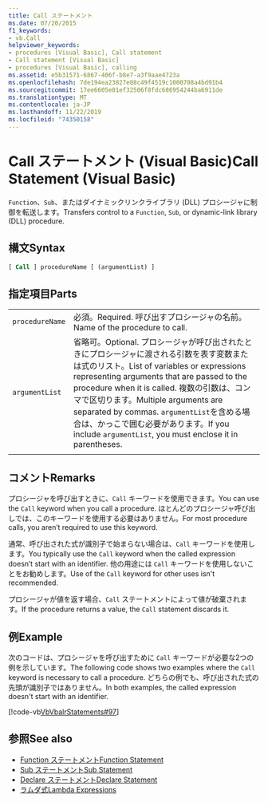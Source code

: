 ```yaml
---
title: Call ステートメント
ms.date: 07/20/2015
f1_keywords:
- vb.Call
helpviewer_keywords:
- procedures [Visual Basic], Call statement
- Call statement [Visual Basic]
- procedures [Visual Basic], calling
ms.assetid: e5b31571-6867-406f-b8e7-a3f9aae4723a
ms.openlocfilehash: 7de194ea23827e08c49f4519c1000708a4bd91b4
ms.sourcegitcommit: 17ee6605e01ef32506f8fdc686954244ba6911de
ms.translationtype: MT
ms.contentlocale: ja-JP
ms.lasthandoff: 11/22/2019
ms.locfileid: "74350158"
---
```

# <a name="call-statement-visual-basic"></a><span data-ttu-id="220df-102">Call ステートメント (Visual Basic)</span><span class="sxs-lookup"><span data-stu-id="220df-102">Call Statement (Visual Basic)</span></span>

<span data-ttu-id="220df-103">`Function`、`Sub`、またはダイナミックリンクライブラリ (DLL) プロシージャに制御を転送します。</span><span class="sxs-lookup"><span data-stu-id="220df-103">Transfers control to a `Function`, `Sub`, or dynamic-link library (DLL) procedure.</span></span>  
  
## <a name="syntax"></a><span data-ttu-id="220df-104">構文</span><span class="sxs-lookup"><span data-stu-id="220df-104">Syntax</span></span>  
  
```vb  
[ Call ] procedureName [ (argumentList) ]  
```  
  
## <a name="parts"></a><span data-ttu-id="220df-105">指定項目</span><span class="sxs-lookup"><span data-stu-id="220df-105">Parts</span></span>  

|||
|---|---|
|`procedureName`|<span data-ttu-id="220df-106">必須。</span><span class="sxs-lookup"><span data-stu-id="220df-106">Required.</span></span> <span data-ttu-id="220df-107">呼び出すプロシージャの名前。</span><span class="sxs-lookup"><span data-stu-id="220df-107">Name of the procedure to call.</span></span>|
|`argumentList`|<span data-ttu-id="220df-108">省略可。</span><span class="sxs-lookup"><span data-stu-id="220df-108">Optional.</span></span> <span data-ttu-id="220df-109">プロシージャが呼び出されたときにプロシージャに渡される引数を表す変数または式のリスト。</span><span class="sxs-lookup"><span data-stu-id="220df-109">List of variables or expressions representing arguments that are passed to the procedure when it is called.</span></span> <span data-ttu-id="220df-110">複数の引数は、コンマで区切ります。</span><span class="sxs-lookup"><span data-stu-id="220df-110">Multiple arguments are separated by commas.</span></span> <span data-ttu-id="220df-111">`argumentList`を含める場合は、かっこで囲む必要があります。</span><span class="sxs-lookup"><span data-stu-id="220df-111">If you include `argumentList`, you must enclose it in parentheses.</span></span>|
|||
  
## <a name="remarks"></a><span data-ttu-id="220df-112">コメント</span><span class="sxs-lookup"><span data-stu-id="220df-112">Remarks</span></span>

 <span data-ttu-id="220df-113">プロシージャを呼び出すときに、`Call` キーワードを使用できます。</span><span class="sxs-lookup"><span data-stu-id="220df-113">You can use the `Call` keyword when you call a procedure.</span></span> <span data-ttu-id="220df-114">ほとんどのプロシージャ呼び出しでは、このキーワードを使用する必要はありません。</span><span class="sxs-lookup"><span data-stu-id="220df-114">For most procedure calls, you aren’t required to use this  keyword.</span></span>

 <span data-ttu-id="220df-115">通常、呼び出された式が識別子で始まらない場合は、`Call` キーワードを使用します。</span><span class="sxs-lookup"><span data-stu-id="220df-115">You typically use the `Call` keyword when the called expression doesn’t start with an identifier.</span></span> <span data-ttu-id="220df-116">他の用途には `Call` キーワードを使用しないことをお勧めします。</span><span class="sxs-lookup"><span data-stu-id="220df-116">Use of the `Call` keyword for other uses isn't recommended.</span></span>

 <span data-ttu-id="220df-117">プロシージャが値を返す場合、`Call` ステートメントによって値が破棄されます。</span><span class="sxs-lookup"><span data-stu-id="220df-117">If the procedure returns a value, the `Call` statement discards it.</span></span>

## <a name="example"></a><span data-ttu-id="220df-118">例</span><span class="sxs-lookup"><span data-stu-id="220df-118">Example</span></span>

 <span data-ttu-id="220df-119">次のコードは、プロシージャを呼び出すために `Call` キーワードが必要な2つの例を示しています。</span><span class="sxs-lookup"><span data-stu-id="220df-119">The following code shows two examples where the `Call` keyword is necessary to call a procedure.</span></span> <span data-ttu-id="220df-120">どちらの例でも、呼び出された式の先頭が識別子ではありません。</span><span class="sxs-lookup"><span data-stu-id="220df-120">In both examples, the called expression doesn't start with an identifier.</span></span>

 [!code-vb[VbVbalrStatements#97](~/samples/snippets/visualbasic/VS_Snippets_VBCSharp/VbVbalrStatements/VB/Class1.vb#97)]  
  
## <a name="see-also"></a><span data-ttu-id="220df-121">参照</span><span class="sxs-lookup"><span data-stu-id="220df-121">See also</span></span>

- [<span data-ttu-id="220df-122">Function ステートメント</span><span class="sxs-lookup"><span data-stu-id="220df-122">Function Statement</span></span>](function-statement.md)
- [<span data-ttu-id="220df-123">Sub ステートメント</span><span class="sxs-lookup"><span data-stu-id="220df-123">Sub Statement</span></span>](sub-statement.md)
- [<span data-ttu-id="220df-124">Declare ステートメント</span><span class="sxs-lookup"><span data-stu-id="220df-124">Declare Statement</span></span>](declare-statement.md)
- [<span data-ttu-id="220df-125">ラムダ式</span><span class="sxs-lookup"><span data-stu-id="220df-125">Lambda Expressions</span></span>](../../programming-guide/language-features/procedures/lambda-expressions.md)
